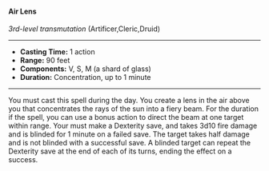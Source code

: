 #### Air Lens
*3rd-level transmutation* (Artificer,Cleric,Druid)
___
- **Casting Time:** 1 action
- **Range:** 90 feet
- **Components:** V, S, M (a shard of glass)
- **Duration:** Concentration, up to 1 minute
---
You must cast this spell during the day. You create a
lens in the air above you that concentrates the rays
of the sun into a fiery beam. For the duration if the
spell, you can use a bonus action to direct the beam
at one target within range. Your must make a
Dexterity save, and takes 3d10 fire damage and is
blinded for 1 minute on a failed save. The target
takes half damage and is not blinded with a
successful save. A blinded target can repeat the
Dexterity save at the end of each of its turns, ending
the effect on a success.
